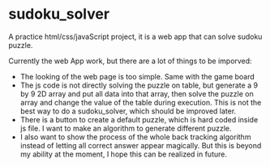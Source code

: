 # sudoku_solver
A practice html/css/javaScript project, it is a web app that can solve sudoku puzzle.

Currently the web App work, but there are a lot of things to be imporved:

* The looking of the web page is too simple. Same with the game board
* The js code is not directly solving the puzzle on table, but generate a 9 by 9 2D array and put all data into that array, then solve the puzzle on array and change the value of the table during execution. 
This is not the best way to do a sudoku_solver, which should be improved later.
* There is a button to create a default puzzle, which is hard coded inside js file. I want to make an algorithm to generate different puzzle.
* I also want to show the process of the whole back tracking algorithm instead of letting all correct answer appear magically. But this is beyond my ability at the moment, I hope this can be realized in future. 
